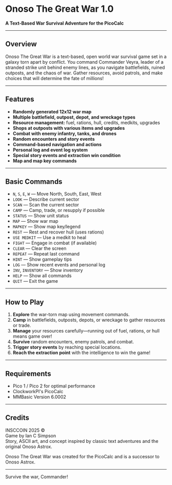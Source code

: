 # Onoso The Great War 1.0

**A Text-Based War Survival Adventure for the PicoCalc**

---

## Overview

Onoso The Great War is a text-based, open world war survival game set in a galaxy torn apart by conflict. 
You command Commander Veyra, leader of a stranded strike unit behind enemy lines, as you navigate battlefields, ruined outposts, and the chaos of war. 
Gather resources, avoid patrols, and make choices that will determine the fate of millions!

---

## Features

- **Randomly generated 12x12 war map**
- **Multiple battlefield, outpost, depot, and wreckage types**
- **Resource management:** fuel, rations, hull, credits, medkits, upgrades
- **Shops at outposts with various items and upgrades**
- **Combat with enemy infantry, tanks, and drones**
- **Random encounters and story events**
- **Command-based navigation and actions**
- **Personal log and event log system**
- **Special story events and extraction win condition**
- **Map and map key commands**

---

## Basic Commands

- `N`, `S`, `E`, `W` — Move North, South, East, West
- `LOOK` — Describe current sector
- `SCAN` — Scan the current sector
- `CAMP` — Camp, trade, or resupply if possible
- `STATUS` — Show unit status
- `MAP` — Show war map
- `MAPKEY` — Show map key/legend
- `REST` — Rest and recover hull (uses rations)
- `USE MEDKIT` — Use a medkit to heal
- `FIGHT` — Engage in combat (if available)
- `CLEAR` — Clear the screen
- `REPEAT` — Repeat last command
- `HINT` — Show gameplay tips
- `LOG` — Show recent events and personal log
- `INV`, `INVENTORY` — Show inventory
- `HELP` — Show all commands
- `QUIT` — Exit the game

---

## How to Play

1. **Explore** the war-torn map using movement commands.
2. **Camp** in battlefields, outposts, depots, or wreckage to gather resources or trade.
3. **Manage** your resources carefully—running out of fuel, rations, or hull means game over!
4. **Survive** random encounters, enemy patrols, and combat.
5. **Trigger story events** by reaching special locations.
6. **Reach the extraction point** with the intelligence to win the game!

---

## Requirements
- Pico 1 / Pico 2 for optimal performance
- ClockworkPI's PicoCalc
- MMBasic Version 6.0002

---

## Credits

INSCCOIN 2025 ©  
Game by Ian C Simpson  
Story, ASCII art, and concept inspired by classic text adventures and the original Onoso Astrox.

Onoso The Great War was created for the PicoCalc and is a successor to Onoso Astrox.

---

Survive the war, Commander!
